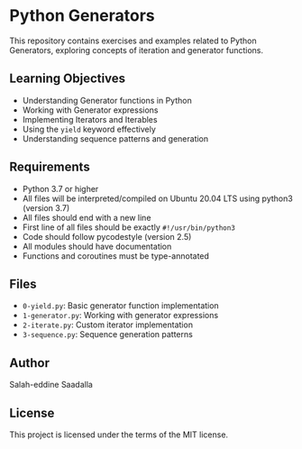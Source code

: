 # Python Generators

This repository contains exercises and examples related to Python Generators, exploring concepts of iteration and generator functions.

## Learning Objectives
- Understanding Generator functions in Python
- Working with Generator expressions
- Implementing Iterators and Iterables
- Using the `yield` keyword effectively
- Understanding sequence patterns and generation

## Requirements
- Python 3.7 or higher
- All files will be interpreted/compiled on Ubuntu 20.04 LTS using python3 (version 3.7)
- All files should end with a new line
- First line of all files should be exactly `#!/usr/bin/python3`
- Code should follow pycodestyle (version 2.5)
- All modules should have documentation
- Functions and coroutines must be type-annotated

## Files
- `0-yield.py`: Basic generator function implementation
- `1-generator.py`: Working with generator expressions
- `2-iterate.py`: Custom iterator implementation
- `3-sequence.py`: Sequence generation patterns

## Author
Salah-eddine Saadalla

## License
This project is licensed under the terms of the MIT license.